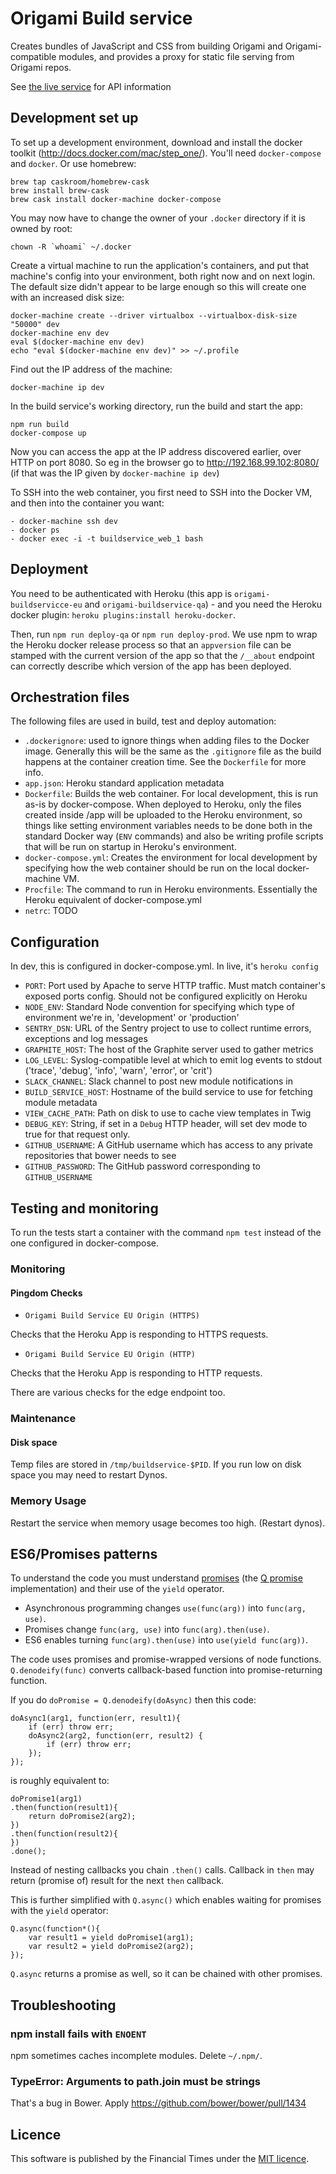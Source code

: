 # Origami Build service

Creates bundles of JavaScript and CSS from building Origami and Origami-compatible modules, and provides a proxy for static file serving from Origami repos.

See [the live service](https://build.origami.ft.com/) for API information

## Development set up

To set up a development environment, download and install the docker toolkit (http://docs.docker.com/mac/step_one/).  You'll need `docker-compose` and `docker`.  Or use homebrew:

    brew tap caskroom/homebrew-cask
    brew install brew-cask
    brew cask install docker-machine docker-compose

You may now have to change the owner of your `.docker` directory if it is owned by root:

    chown -R `whoami` ~/.docker

Create a virtual machine to run the application's containers, and put that machine's config into your environment, both right now and on next login.  The default size didn't appear to be large enough so this will create one with an increased disk size:

    docker-machine create --driver virtualbox --virtualbox-disk-size "50000" dev
    docker-machine env dev
    eval $(docker-machine env dev)
    echo "eval $(docker-machine env dev)" >> ~/.profile

Find out the IP address of the machine:

    docker-machine ip dev

In the build service's working directory, run the build and start the app:

    npm run build
    docker-compose up

Now you can access the app at the IP address discovered earlier, over HTTP on port 8080.  So eg in the browser go to http://192.168.99.102:8080/ (if that was the IP given by `docker-machine ip dev`)

To SSH into the web container, you first need to SSH into the Docker VM, and then into the container you want:

    - docker-machine ssh dev
    - docker ps
    - docker exec -i -t buildservice_web_1 bash

## Deployment

You need to be authenticated with Heroku (this app is `origami-buildservicce-eu` and `origami-buildservice-qa`) - and you need the Heroku docker plugin: `heroku plugins:install heroku-docker`.

Then, run `npm run deploy-qa` or `npm run deploy-prod`.  We use npm to wrap the Heroku docker release process so that an `appversion` file can be stamped with the current version of the app so that the `/__about` endpoint can correctly describe which version of the app has been deployed.

## Orchestration files

The following files are used in build, test and deploy automation:

* `.dockerignore`: used to ignore things when adding files to the Docker image.  Generally this will be the same as the `.gitignore` file as the build happens at the container creation time.  See the `Dockerfile` for more info.
* `app.json`: Heroku standard application metadata
* `Dockerfile`: Builds the web container. For local development, this is run as-is by docker-compose. When deployed to Heroku, only the files created inside /app will be uploaded to the Heroku environment, so things like setting environment variables needs to be done both in the standard Docker way (`ENV` commands) and also be writing profile scripts that will be run on startup in Heroku's environment.
* `docker-compose.yml`: Creates the environment for local development by specifying how the web container should be run on the local docker-machine VM.
* `Procfile`: The command to run in Heroku environments.  Essentially the Heroku equivalent of docker-compose.yml
* `netrc`: TODO

## Configuration

In dev, this is configured in docker-compose.yml.  In live, it's `heroku config`

* `PORT`: Port used by Apache to serve HTTP traffic.  Must match container's exposed ports config.  Should not be configured explicitly on Heroku
* `NODE_ENV`: Standard Node convention for specifying which type of environment we're in, 'development' or 'production'
* `SENTRY_DSN`: URL of the Sentry project to use to collect runtime errors, exceptions and log messages
* `GRAPHITE_HOST`: The host of the Graphite server used to gather metrics
* `LOG_LEVEL`: Syslog-compatible level at which to emit log events to stdout ('trace', 'debug', 'info', 'warn', 'error', or 'crit')
* `SLACK_CHANNEL`: Slack channel to post new module notifications in
* `BUILD_SERVICE_HOST`: Hostname of the build service to use for fetching module metadata
* `VIEW_CACHE_PATH`: Path on disk to use to cache view templates in Twig
* `DEBUG_KEY`: String, if set in a `Debug` HTTP header, will set dev mode to true for that request only.
* `GITHUB_USERNAME`: A GitHub username which has access to any private repositories that bower needs to see
* `GITHUB_PASSWORD`: The GitHub password corresponding to `GITHUB_USERNAME`


## Testing and monitoring

To run the tests start a container with the command `npm test` instead of the one configured in docker-compose.

### Monitoring

#### Pingdom Checks

- `Origami Build Service EU Origin (HTTPS) `

Checks that the Heroku App is responding to HTTPS requests.

- `Origami Build Service EU Origin (HTTP)`

Checks that the Heroku App is responding to HTTP requests.

There are various checks for the edge endpoint too.

### Maintenance

#### Disk space

Temp files are stored in `/tmp/buildservice-$PID`. If you run low on disk
space you may need to restart Dynos.

### Memory Usage

Restart the service when memory usage becomes too high. (Restart dynos).


## ES6/Promises patterns

To understand the code you must understand [promises](http://www.html5rocks.com/en/tutorials/es6/promises/) (the [Q promise](https://github.com/kriskowal/q) implementation) and their use of the `yield` operator.

* Asynchronous programming changes `use(func(arg))` into `func(arg, use)`.
* Promises change `func(arg, use)` into `func(arg).then(use)`.
* ES6 enables turning `func(arg).then(use)` into  `use(yield func(arg))`.

The code uses promises and promise-wrapped versions of node functions. `Q.denodeify(func)` converts callback-based function into promise-returning function.

If you do `doPromise = Q.denodeify(doAsync)` then this code:

    doAsync1(arg1, function(err, result1){
        if (err) throw err;
        doAsync2(arg2, function(err, result2) {
            if (err) throw err;
        });
    });

is roughly equivalent to:

    doPromise1(arg1)
    .then(function(result1){
        return doPromise2(arg2);
    })
    .then(function(result2){
    })
    .done();

Instead of nesting callbacks you chain `.then()` calls. Callback in `then` may return (promise of) result for the next `then` callback.

This is further simplified with `Q.async()` which enables waiting for promises with the `yield` operator:

    Q.async(function*(){
        var result1 = yield doPromise1(arg1);
        var result2 = yield doPromise2(arg2);
    });

`Q.async` returns a promise as well, so it can be chained with other promises.


## Troubleshooting

### npm install fails with `ENOENT`

npm sometimes caches incomplete modules. Delete `~/.npm/`.

### TypeError: Arguments to path.join must be strings

That's a bug in Bower. Apply https://github.com/bower/bower/pull/1434


## Licence

This software is published by the Financial Times under the [MIT licence](http://opensource.org/licenses/MIT).
